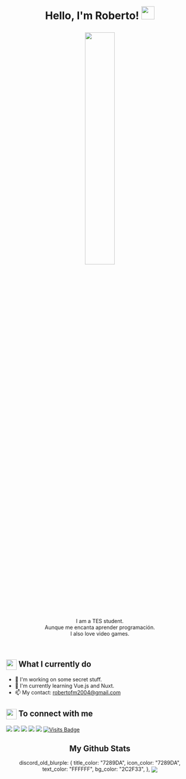 <h1><p align="center">Hello, I'm Roberto! <a href="https://rahulmahesh.me/"><img src="https://media.giphy.com/media/hvRJCLFzcasrR4ia7z/giphy.gif" width="35px"></h1></a></p>

<p align="center" ><img 
 src="https://user-images.githubusercontent.com/22797857/90096358-dba16400-dd54-11ea-8e44-e181ada72661.gif" width="40%"/></p>

<p align="center">I am a TES student.<br/>Aunque me encanta aprender programación.<br>I also love video games.<br></p><br/>

<summary><h2><img src="https://emojis.slackmojis.com/emojis/images/1453406830/264/success-kid.png?1453406830" align="center"
                width="28" /> What I currently do</h2></summary>

- 🔭 I'm working on some secret stuff.
- 🌱 I'm currently learning Vue.js and Nuxt.
- 📫 My contact: robertofm2004@gmail.com

<summary><h2><img src="https://emojis.slackmojis.com/emojis/images/1579216111/7550/pikachu_wave.gif?1579216111" align="center"
                width="28" /> To connect with me</h2></summary>

<p align = "center">
 
[<img src ="https://img.shields.io/badge/portfolio-%23.svg?&style=for-the-badge&logo=&logoColor=white%22">]()
[<img src="https://img.shields.io/badge/twitter-%231DA1F2.svg?&style=for-the-badge&logo=twitter&logoColor=white" />](https://twitter.com/) 
[<img src="https://img.shields.io/badge/linkedin-%230077B5.svg?&style=for-the-badge&logo=linkedin&logoColor=white" />](https://www.linkedin.com/in//)
[<img src = "https://img.shields.io/badge/instagram-%23E4405F.svg?&style=for-the-badge&logo=instagram&logoColor=white">](https://www.instagram.com/)
[<img src="https://img.shields.io/badge/facebook-%231877F2.svg?&style=for-the-badge&logo=facebook&logoColor=white" />](https://www.facebook.com/) 
[![Visits Badge](https://badges.pufler.dev/visits/RahulMahesh62/RahulMahesh62?style=for-the-badge)](https://github.com/SableGryphon)

</p>

<h2 align="center">My Github Stats</h2>
<p align="center">
	  discord_old_blurple: {
    title_color: "7289DA",
    icon_color: "7289DA",
    text_color: "FFFFFF",
    bg_color: "2C2F33",
  },
	<img
		align="center"
		src="https://github-readme-stats.vercel.app/api?username=sablegryphonc&count_private=true&show_icons=trueline_height=21&bg_color=0,EC6C6C,FFD479,FFFC79,73FA79&theme=graywhite"
	/>

</p>
